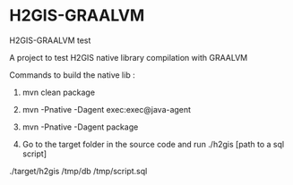 # H2GIS-GRAALVM
H2GIS-GRAALVM test

A project to test H2GIS native library compilation with GRAALVM 

Commands to build the native lib :


1. mvn clean package


2. mvn -Pnative -Dagent exec:exec@java-agent


3. mvn -Pnative -Dagent package

4. Go to the target folder in the source code and run ./h2gis [path to a sql script]



./target/h2gis /tmp/db /tmp/script.sql